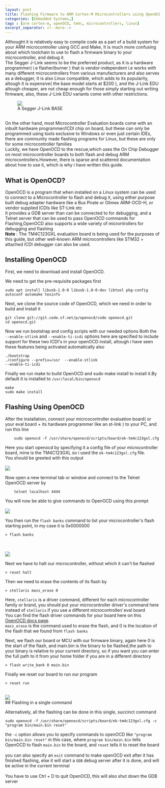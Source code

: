 ```yaml
---
layout: post
title: Flashing Firmware to ARM Cortex-M Microcontrollers using OpenOCD
categories: [Embedded Systems,]
tags : [arm cortex-m, openOCD, tm4c, microcontrollers, linux]
excerpt_separator: <!--more-->
---
```



Althought it is relatively easy to compile code as a part of a build system for your ARM microcontroller using GCC and Make,
It is much more confusing about which toolchain to use to flash a firmware binary to your microcontroller, and debug it.<br>
The Segger J-Link seems to be the preferred product, as it is a hardware programmer( i.e flasher/burner ) that is vendor-independent i.e works with many different microcontrollers from various manufacturers and also serves as a debugger, It is also Linux compatible, which adds to its popularity, altough it is expensive( the base model starts at $200 ), and the J-Link EDU altough cheaper, are not cheap enough for those simply starting out writing firmware, also, these J-Link EDU variants come with other restrictions.
<!--more-->

<figure>
    <img src="https://canusb-shop.com/image/cache/data/canshop_images/Segger-JLINK-BASE-500x500.jpg">
    <figcaption>A Segger J-Link BASE </figcaption>
</figure>
<br>
On the other hand, most Microcontroller Evaluation boards come with an inbuilt hardware programmer/ICDI chip on board, but these can only be programmed using tools exclusive to Windows or even just certain IDEs, there are community made flashing programs for Linux, but these are only for some microcontroller families<br>
 Luckily, we have OpenOCD to the rescue,which uses the On Chip Debugger on most microcontroller boards to both flash and debug ARM microcontrollers.However, there is sparse and scattered documentation about how to use it, which is why i have written this guide.<br>

## What is OpenOCD?

 OpenOCD is a program that when installed on a Linux system can be used to connect to a Microcontroller to flash and debug it, using either purpose built debug adapter hardware like a Bus Pirate or Olimex ARM-OCD-H, or vendor supplied ICDIs like ST-Link etc
 <br>
 It provides a GDB server than can be connected to for debugging, and a Telnet server that can be used to pass OpenOCD commands for Flashing,OpenOCD also supports a wide variety of microntrollers for debugging and flashing
 <br>
**Note** : The TM4C123GXL evaluation board is being used for the purposes of this guide, but other well-known ARM microcontrollers like STM32 + attached ICDI debugger can also be used.<br>
## Installing OpenOCD
First, we need to download and install OpenOCD.

We need to get the pre-requisite packages first
```shell
sudo apt install libusb-1.0-0 libusb-1.0-0-dev libtool pkg-config autoconf automake texinfo
```
Next, we clone the source code of OpenOCD, which we need in order to build and install it
```shell
git clone git://git.code.sf.net/p/openocd/code openocd.git
cd openocd.git
```
Now we run bootstrap and config scripts with our needed options
Both the `--enable-stlink` and `--enable-ti-icdi` options here are specified to include support for these two ICDI's in your openOCD install, altough i have seen these features being activated automatically also
```shell
./bootstrap
./configure --prefix=/usr  --enable-stlink
--enable-ti-icdi
```
Finally we run make to build OpenOCD and sudo make install to install it.By default it is installed to  `/usr/local/bin/openocd`
```shell
make
sudo make install
```
## Flashing Using OpenOCD

After the installation, connect your micrcocontroller evaluation board( or your eval board + its hardware programmer like an st-link ) to your PC, and run this line
```
    sudo openocd -f /usr/share/openocd/scripts/board/ek-tm4c123gxl.cfg
```
Here you start openocd by specifying it a config file of your microcontroller board, mine is the TM4C123GXL so i used the `ek-tm4c123gxl.cfg` file.
<br>
You should be greeted with this output
<br>
<br>
<img style="text-align:left;" src="/public/assets/images/OpenOCDmain.png">

Now open a new terminal tab or window
and connect to the Telnet OpenOCD server by
```
    telnet localhost 4444
```
You will now be able to give commands to OpenOCD using this prompt
<br>
<br>
<img style="text-align:left;"  src="/public/assets/images/OpenOCD-Telnet.png">

You then run the `flash banks` command to list your microcontroller's flash starting point, in my case it is 0x0000000
```
> flash banks
```
<br>
<br>
<img style="text-align:left;"  src="/public/assets/images/FlashBanks.png">

Next we have to halt our microcontroller, without which it can't be flashed
```
> reset halt
```
Then we need to erase the contents of its flash by
```
> stellaris mass_erase 0
```
Here, `stellaris` is a driver command, different for each microcontroller family or brand, you should put your microcontroller driver's command here instead of `stellaris` if you use a different microcontroller/ eval board <br>
You can find the flash driver commands for your board here on this <a href="http://openocd.org/doc/html/Flash-Commands.html"> OpenOCD docs page</a>.
<br>
`mass_erase` is the command used to erase the flash, and 0 is the location of the flash that we found from `flash banks`


Next, we flash our board or MCU with our firmware binary, again here 0 is the start of the flash, and main.bin is the binary to be flashed,the path to your binary is relative to your current directory, so if you want you can enter the full path to it from your home folder if you are in a different directory
```
> flash write_bank 0 main.bin
```

Finally we reset our board to run our program
```
> reset run
```
<br>
<img style="text-align:left;"  src="/public/assets/images/flash-complete.png">
<br>
## Flashing in a single command

Alternatively, all the flashing can be done in this single, succinct command

```
sudo openocd -f /usr/share/openocd/scripts/board/ek-tm4c123gxl.cfg -c "program bin/main.bin reset"
```

the `-c` option allows you to specify commands to openOCD like `"program bin/main.bin reset"` in this case, where `program bin/main.bin` tells OpenOCD to flash `main.bin` to the board, and `reset` tells it to reset the board
<br>
<br>
you can also specify an `exit` command to make openOCD exit after it has finished flashing, else it will start a `GDB` debug server after it is done, and will be active in the current terminal
<br>
<br>
You have to use Ctrl + D to quit OpenOCD, this will also shut down the GDB server
